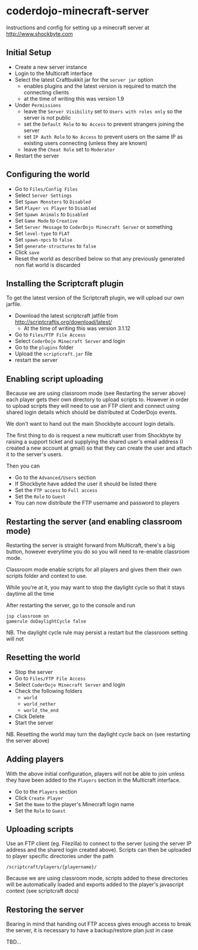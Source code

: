 # coderdojo-minecraft-server

Instructions and config for setting up a minecraft server at http://www.shockbyte.com

## Initial Setup

- Create a new server instance
- Login to the Multicraft interface
- Select the latest Craftbukkit jar for the `server jar` option
  - enables plugins and the latest version is required to match the connecting clients
  - at the time of writing this was version 1.9
- Under `Permissions`
  - leave the `Server Visibility` set to `Users with roles only` so the server is not public
  - set the `Default Role` to `No Access` to prevent strangers joining the server
  - set `IP Auth Role` to `No Access` to prevent users on the same IP as existing users connecting (unless they are known)
  - leave the `Cheat Role` set to `Moderator`
- Restart the server

## Configuring the world

- Go to `Files/Config Files`
- Select `Server Settings`
- Set `Spawn Monsters` to `Disabled`
- Set `Player vs Player` to `Disabled`
- Set `Spawn Animals` to `Disabled`
- Set `Game Mode` to `Creative`
- Set `Server Message` to `CoderDojo Minecraft Server` or something
- Set `level-type` to `FLAT`
- Set `spawn-npcs` to `false`
- Set `generate-structures` to `false`
- Click `save`
- Reset the world as described below so that any previously generated non flat world is discarded

## Installing the Scriptcraft plugin

To get the latest version of the Scriptcraft plugin, we will upload our own jarfile.

- Download the latest scriptcraft jatfile from http://scriptcraftjs.org/download/latest/
  - At the time of writing this was version 3.1.12
- Go to `Files/FTP File Access`
- Select `CoderDojo Minecraft Server` and login
- Go to the `plugins` folder
- Upload the `scriptcraft.jar` file
- restart the server

## Enabling script uploading

Because we are using classroom mode (see Restarting the server above) each player gets their own directory to upload scripts to. However in order to upload scripts they will need to use an FTP client and connect using shared login details which should be distributed at CoderDojo events.

We don't want to hand out the main Shockbyte account login details.

The first thing to do is request a new multicraft user from Shockbyte by raising a support ticket and supplying the shared user's email address (I created a new account at gmail) so that they can create the user and attach it to the server's users.

Then you can

- Go to the `Advanced/Users` section
- If Shockbyte have added the user it should be listed there
- Set the `FTP access` to `Full access`
- Set the `Role` to `Guest`
- You can now distribute the FTP username and password to players

## Restarting the server (and enabling classroom mode)

Restarting the server is straight forward from Multicraft, there's a big button, however everytime you do so you will need to re-enable classroom mode.

Classroom mode enable scripts for all players and gives them their own scripts folder and context to use.

While you're at it, you may want to stop the daylight cycle so that it stays daytime all the time

After restarting the server, go to the console and run

```
jsp classroom on
gamerule doDaylightCycle false
```

NB. The daylight cycle rule may persist a restart but the classroom setting will not

## Resetting the world

- Stop the server
- Go to `Files/FTP File Access`
- Select `CoderDojo Minecraft Server` and login
- Check the following folders
  - `world`
  - `world_nether`
  - `world_the_end`
- Click Delete
- Start the server

NB. Resetting the world may turn the daylight cycle back on (see restarting the server above)

## Adding players

With the above initial configuration, players will not be able to join unless they have been added to the `Players` section in the Multicraft interface.

- Go to the `Players` section
- Click `Create Player`
- Set the `Name` to the player's Minecraft login name
- Set the `Role` to `Guest`

## Uploading scripts

Use an FTP client (eg. Filezilla) to connect to the server (using the server IP address and the shared login created above). Scripts can then be uploaded to player specific directories under the path

```
/scriptcraft/players/{playername}/
```

Because we are using classroom mode, scripts added to these directories will be automatically loaded and exports added to the player's javascript context (see scriptcraft docs)

## Restoring the server

Bearing in mind that handing out FTP access gives enough access to break the server, it is necessary to have a backup/restore plan just in case

TBD...

